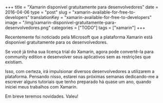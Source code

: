 +++
title = "Xamarin disponível gratuitamente para desenvolvedores"
date = 2016-04-06
type = "post"
slug = "xamarin-available-for-free-to-developers"
translationKey = "xamarin-available-for-free-to-developers"
image = "/img/xamarin-disponivel-gratuitamente-para-desenvolvedores.png"
categories = ["TODO"]
tags = ["xamarin"]
+++

Recentemente foi noticiado pela Microsoft que a plataforma Xamarin está disponível gratuitamente para os desenvolvedores.

Se você já tinha sua licença trial do Xamarin, agora pode convertê-la para community edition e desenvolver seus aplicativos sem as restrições que existiam.

Isso, com certeza, irá impulsionar diversos desenvolvedores a utilizarem a plataforma. Pensando nisso, estarei nas próximas semanas dedicando-me a escrever alguns tutoriais que tenho preparado há quase um ano, quando iniciei meus trabalhos com Xamarin.

Em breve teremos novidades. Valeu!